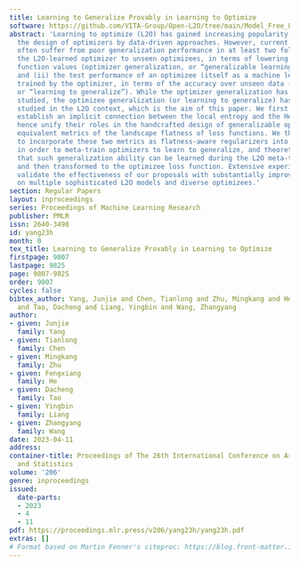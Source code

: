 ```yaml
---
title: Learning to Generalize Provably in Learning to Optimize
software: https://github.com/VITA-Group/Open-L2O/tree/main/Model_Free_L2O/L2O-Entropy
abstract: 'Learning to optimize (L2O) has gained increasing popularity, which automates
  the design of optimizers by data-driven approaches. However, current L2O methods
  often suffer from poor generalization performance in at least two folds: (i) applying
  the L2O-learned optimizer to unseen optimizees, in terms of lowering their loss
  function values (optimizer generalization, or “generalizable learning of optimizers”);
  and (ii) the test performance of an optimizee (itself as a machine learning model),
  trained by the optimizer, in terms of the accuracy over unseen data (optimizee generalization,
  or “learning to generalize”). While the optimizer generalization has been recently
  studied, the optimizee generalization (or learning to generalize) has not been rigorously
  studied in the L2O context, which is the aim of this paper. We first theoretically
  establish an implicit connection between the local entropy and the Hessian, and
  hence unify their roles in the handcrafted design of generalizable optimizers as
  equivalent metrics of the landscape flatness of loss functions. We then propose
  to incorporate these two metrics as flatness-aware regularizers into the L2O framework
  in order to meta-train optimizers to learn to generalize, and theoretically show
  that such generalization ability can be learned during the L2O meta-training process
  and then transformed to the optimizee loss function. Extensive experiments consistently
  validate the effectiveness of our proposals with substantially improved generalization
  on multiple sophisticated L2O models and diverse optimizees.'
section: Regular Papers
layout: inproceedings
series: Proceedings of Machine Learning Research
publisher: PMLR
issn: 2640-3498
id: yang23h
month: 0
tex_title: Learning to Generalize Provably in Learning to Optimize
firstpage: 9807
lastpage: 9825
page: 9807-9825
order: 9807
cycles: false
bibtex_author: Yang, Junjie and Chen, Tianlong and Zhu, Mingkang and He, Fengxiang
  and Tao, Dacheng and Liang, Yingbin and Wang, Zhangyang
author:
- given: Junjie
  family: Yang
- given: Tianlong
  family: Chen
- given: Mingkang
  family: Zhu
- given: Fengxiang
  family: He
- given: Dacheng
  family: Tao
- given: Yingbin
  family: Liang
- given: Zhangyang
  family: Wang
date: 2023-04-11
address:
container-title: Proceedings of The 26th International Conference on Artificial Intelligence
  and Statistics
volume: '206'
genre: inproceedings
issued:
  date-parts:
  - 2023
  - 4
  - 11
pdf: https://proceedings.mlr.press/v206/yang23h/yang23h.pdf
extras: []
# Format based on Martin Fenner's citeproc: https://blog.front-matter.io/posts/citeproc-yaml-for-bibliographies/
---
```

